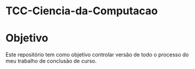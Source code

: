 # TCC-Ciencia-da-Computacao

# Objetivo
Este repositório tem como objetivo controlar versão de todo o processo do meu trabalho de conclusão de curso.
